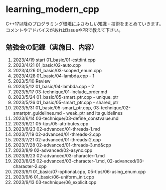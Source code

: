 # learning_modern_cpp

C++17以降のプログラミング環境にふさわしい知識・技術をまとめていきます。
コメントやアドバイスがあればIssueやPRで教えて下さい。

## 勉強会の記録（実施日、内容）

1. 2023/4/19 start 01_basic/01-cstdint.cpp
1. 2023/4/21 01_basic/02-auto.cpp
1. 2023/4/26 01_basic/03-scoped_enum.cpp
1. 2023/4/28 01_basic/04-lambda.cpp - 1
1. 2023/5/10 Review
1. 2023/5/12 01_basic/04-lambda.cpp - 2
1. 2023/5/17 03-technique/01-include_order.md
1. 2023/5/24 01_basic/05-smart_ptr.cpp - unique_ptr
1. 2023/5/26 01_basic/05-smart_ptr.cpp - shared_ptr
1. 2023/5/31 01_basic/05-smart_ptr.cpp, 03-technique/02-smartptr_guidelines.md - weak_ptr and its guidelines
1. 2023/6/14 03-technique/03-define_constvalue.md
1. 2023/6/21 05-tips/05-attributes.cpp
1. 2023/6/23 02-advanced/01-threads-1.md
1. 2023/7/19 02-advanced/01-threads-2.cpp
1. 2023/7/21 02-advanced/01-threads-2.cpp
1. 2023/7/28 02-advanced/01-threads-3.md&cpp
1. 2023/8/9 02-advanced/02-async.cpp
1. 2023/8/23 02-advanced/03-character-1.md
1. 2023/8/25 02-advanced/03-character-1.md, 02-advanced/03-character-2.cpp
1. 2023/9/1 01_basic/07-optional.cpp, 05-tips/06-using_enum.cpp
1. 2023/9/6 01_basic/06-uniform_init.cpp
1. 2023/9/13 03-technique/06_explicit.cpp
